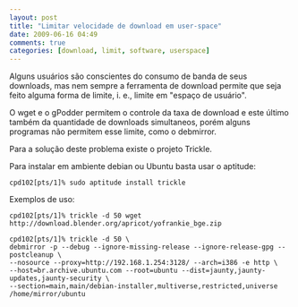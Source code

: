 ```yaml
---
layout: post
title: "Limitar velocidade de download em user-space"
date: 2009-06-16 04:49
comments: true
categories: [download, limit, software, userspace]
---
```


Alguns usuários são conscientes do consumo de banda de seus downloads, mas nem sempre a ferramenta de download permite que seja feito alguma forma de limite, i. e., limite em "espaço de usuário".

O wget e o gPodder permitem o controle da taxa de download e este último também da quantidade de downloads simultaneos, porém alguns programas não permitem esse limite, como o debmirror.

Para a solução deste problema existe o projeto Trickle.

Para instalar em ambiente debian ou Ubuntu basta usar o aptitude:

    cpd102[pts/1]% sudo aptitude install trickle

Exemplos de uso:

    cpd102[pts/1]% trickle -d 50 wget http://download.blender.org/apricot/yofrankie_bge.zip

    cpd102[pts/1]% trickle -d 50 \
    debmirror -p --debug --ignore-missing-release --ignore-release-gpg --postcleanup \
    --nosource --proxy=http://192.168.1.254:3128/ --arch=i386 -e http \
    --host=br.archive.ubuntu.com --root=ubuntu --dist=jaunty,jaunty-updates,jaunty-security \
    --section=main,main/debian-installer,multiverse,restricted,universe /home/mirror/ubuntu

